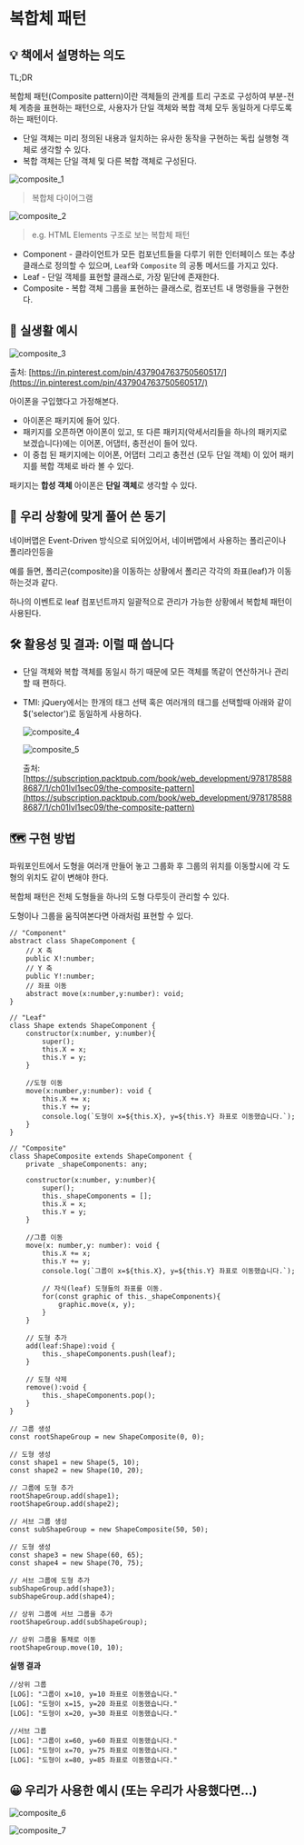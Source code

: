 # 복합체 패턴

## 💡 책에서 설명하는 의도

TL;DR

복합체 패턴(Composite pattern)이란 객체들의 관계를 트리 구조로 구성하여 부분-전체 계층을 표현하는 패턴으로, 사용자가 단일 객체와 복합 객체 모두 동일하게 다루도록 하는 패턴이다.

- 단일 객체는 미리 정의된 내용과 일치하는 유사한 동작을 구현하는 독립 실행형 객체로 생각할 수 있다.
- 복합 객체는 단일 객체 및 다른 복합 객체로 구성된다.

![composite_1](https://user-images.githubusercontent.com/35126809/118385185-d062c800-b647-11eb-87d0-134a45832dca.jpg)
> 복합체 다이어그램

![composite_2](https://user-images.githubusercontent.com/35126809/118385178-cb9e1400-b647-11eb-9fc5-ace4d5347e60.png)
> e.g. HTML Elements 구조로 보는 복합체 패턴

- Component - 클라이언트가 모든 컴포넌트들을 다루기 위한 인터페이스 또는 추상 클래스로 정의할 수 있으며, `Leaf`와 `Composite` 의 공통 메서드를 가지고 있다.
- Leaf - 단일 객체를 표현할 클래스로, 가장 밑단에 존재한다.
- Composite - 복합 객체 그룹을 표현하는 클래스로, 컴포넌트 내 명령들을 구현한다.

## 🤖 실생활 예시

![composite_3](https://user-images.githubusercontent.com/35126809/118385179-cccf4100-b647-11eb-8189-1c43acc316f1.jpg)

출처: [https://in.pinterest.com/pin/437904763750560517/](https://in.pinterest.com/pin/437904763750560517/)

아이폰을 구입했다고 가정해본다.

- 아이폰은 패키지에 들어 있다.
- 패키지를 오픈하면 아이폰이 있고, 또 다른 패키지(악세서리들을 하나의 패키지로 보겠습니다)에는 이어폰, 어댑터, 충전선이 들어 있다.
- 이 중첩 된 패키지에는 이어폰, 어댑터 그리고 충전선 (모두 단일 객체) 이 있어 패키지를 복합 객체로 바라 볼 수 있다.

패키지는 **합성 객체** 아이폰은 **단일 객체**로 생각할 수 있다.

## 🧐 우리 상황에 맞게 풀어 쓴 동기

네이버맵은 Event-Driven 방식으로 되어있어서, 네이버맵에서 사용하는 폴리곤이나 폴리라인등을

예를 들면, 폴리곤(composite)을 이동하는 상황에서 폴리곤 각각의 좌표(leaf)가 이동하는것과 같다.

하나의 이벤트로 leaf 컴포넌트까지 일괄적으로 관리가 가능한 상황에서 복합체 패턴이 사용된다.

## 🛠 활용성 및 결과: 이럴 때 씁니다

- 단일 객체와 복합 객체를 동일시 하기 때문에 모든 객체를 똑같이 연산하거나 관리할 때 편하다.
- TMI:  jQuery에서는 한개의 태그 선택 혹은 여러개의 태그를 선택할때 아래와 같이 $('selector')로 동일하게 사용하다.

    ![composite_4](https://user-images.githubusercontent.com/35126809/118385180-cd67d780-b647-11eb-8de2-999d6f50d272.jpg)

    ![composite_5](https://user-images.githubusercontent.com/35126809/118385182-ce006e00-b647-11eb-989c-37060dabcafd.jpg)

    출처: [https://subscription.packtpub.com/book/web_development/9781785888687/1/ch01lvl1sec09/the-composite-pattern](https://subscription.packtpub.com/book/web_development/9781785888687/1/ch01lvl1sec09/the-composite-pattern)

## 🗺 구현 방법

파워포인트에서 도형을 여러개 만들어 놓고 그룹화 후 그룹의 위치를 이동할시에 각 도형의 위치도 같이 변해야 한다.

복합체 패턴은 전체 도형들을 하나의 도형 다루듯이 관리할 수 있다.

도형이나 그룹을 움직여본다면 아래처럼 표현할 수 있다.

```tsx
// "Component"
abstract class ShapeComponent {
    // X 축 
    public X!:number; 
    // Y 축 
    public Y!:number; 
    // 좌표 이동 
    abstract move(x:number,y:number): void;
}

// "Leaf"
class Shape extends ShapeComponent {    
    constructor(x:number, y:number){
        super();
        this.X = x;
        this.Y = y;
    }

    //도형 이동
    move(x:number,y:number): void {
        this.X += x;
        this.Y += y;
        console.log(`도형이 x=${this.X}, y=${this.Y} 좌표로 이동했습니다.`);
    }
}

// "Composite"
class ShapeComposite extends ShapeComponent {
    private _shapeComponents: any;
    
    constructor(x:number, y:number){
        super();
        this._shapeComponents = []; 
        this.X = x; 
        this.Y = y; 
    }

    //그룹 이동
    move(x: number,y: number): void {
        this.X += x;
        this.Y += y;
        console.log(`그룹이 x=${this.X}, y=${this.Y} 좌표로 이동했습니다.`);

        // 자식(leaf) 도형들의 좌표를 이동.
        for(const graphic of this._shapeComponents){
            graphic.move(x, y);
        }        
    }

    // 도형 추가
    add(leaf:Shape):void {        
        this._shapeComponents.push(leaf);
    }

    // 도형 삭제
    remove():void {
        this._shapeComponents.pop();
    }
}

// 그룹 생성 
const rootShapeGroup = new ShapeComposite(0, 0); 

// 도형 생성 
const shape1 = new Shape(5, 10); 
const shape2 = new Shape(10, 20); 

// 그룹에 도형 추가 
rootShapeGroup.add(shape1); 
rootShapeGroup.add(shape2); 

// 서브 그룹 생성
const subShapeGroup = new ShapeComposite(50, 50); 

// 도형 생성
const shape3 = new Shape(60, 65); 
const shape4 = new Shape(70, 75); 

// 서브 그룹에 도형 추가
subShapeGroup.add(shape3); 
subShapeGroup.add(shape4); 

// 상위 그룹에 서브 그룹을 추가 
rootShapeGroup.add(subShapeGroup); 

// 상위 그룹을 통채로 이동 
rootShapeGroup.move(10, 10);
```

**실행 결과**

```tsx
//상위 그룹
[LOG]: "그룹이 x=10, y=10 좌표로 이동했습니다." 
[LOG]: "도형이 x=15, y=20 좌표로 이동했습니다." 
[LOG]: "도형이 x=20, y=30 좌표로 이동했습니다." 

//서브 그룹
[LOG]: "그룹이 x=60, y=60 좌표로 이동했습니다." 
[LOG]: "도형이 x=70, y=75 좌표로 이동했습니다." 
[LOG]: "도형이 x=80, y=85 좌표로 이동했습니다."
```

## 😀 우리가 사용한 예시 (또는 우리가 사용했다면...)

![composite_6](https://user-images.githubusercontent.com/35126809/118385183-ce990480-b647-11eb-80c5-5db4f130db8f.png)

![composite_7](https://user-images.githubusercontent.com/35126809/118385184-cfca3180-b647-11eb-9c8c-64f1c881d184.png)